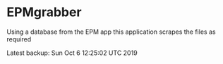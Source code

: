 # EPMgrabber
Using a database from the EPM app this application scrapes the files as required


Latest backup: Sun Oct 6 12:25:02 UTC 2019
